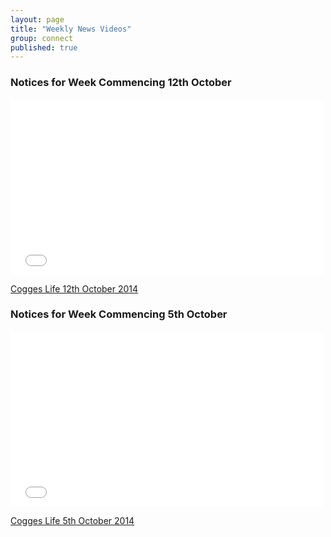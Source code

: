 ```yaml
---
layout: page
title: "Weekly News Videos"
group: connect
published: true
---
```


### Notices for Week Commencing 12th October

<iframe src="//player.vimeo.com/video/108705794?title=0&amp;byline=0&amp;portrait=0&amp;color=c41440" width="500" height="281" frameborder="0" webkitallowfullscreen mozallowfullscreen allowfullscreen></iframe> <p><a href="http://vimeo.com/108705794">Cogges Life 12th October 2014</a>

<br/>

### Notices for Week Commencing 5th October

<iframe src="//player.vimeo.com/video/108055733?title=0&amp;byline=0&amp;portrait=0&amp;color=c41440" width="500" height="281" frameborder="0" webkitallowfullscreen mozallowfullscreen allowfullscreen></iframe> <p><a href="http://vimeo.com/108055733">Cogges Life 5th October 2014</a>
